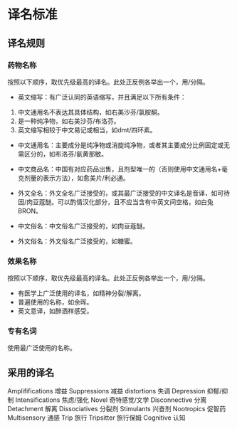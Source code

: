 # 译名标准

## 译名规则

### 药物名称

按照以下顺序，取优先级最高的译名。此处正反例各举出一个，用/分隔。

- 英文缩写：有广泛认同的英语缩写，并且满足以下所有条件：
1. 中文通用名不表达其具体结构，如右美沙芬/氯胺酮。
2. 是一种纯净物，如右美沙芬/布洛芬。
3. 英文缩写相较于中文易记或相当，如dmt/四环素。

- 中文通用名：主要成分是纯净物或消旋纯净物，或者其主要成分比例固定或无需区分的，如布洛芬/氨黄那敏。

- 中文商品名：中国有对应药品出售，且剂型唯一的（否则使用中文通用名+毫克剂量的表示方法），如愈美片/利必通。

- 外文全名：外文全名广泛接受的，或其最广泛接受的中文译名是音译，如可待因/肉豆蔻醚。可以酌情汉化部分，且不应当含有中英文间空格，如白兔BRON。

- 中文俗名：中文俗名广泛接受的，如肉豆蔻醚。

- 外文俗名：外文俗名广泛接受的，如糖蜜。


### 效果名称

按照以下顺序，取优先级最高的译名。此处正反例各举出一个，用/分隔。

- 有医学上广泛使用的译名，如精神分裂/解离。
- 普遍使用的名称，如余晖。
- 英文意译，如醉酒样感受。

### 专有名词

使用最广泛使用的名称。

## 采用的译名

Amplififications 增益
Suppressions 减益
distortions 失调
Depression 抑郁/抑制
Intensifications 焦虑/强化
Novel 奇特感觉/文学
Disconnective 分离
Detachment 解离
Dissociatives 分裂剂
Stimulants 兴奋剂
Nootropics 促智药
Multisensory 通感
Trip 旅行
Tripsitter 旅行保姆
Cognitive 认知